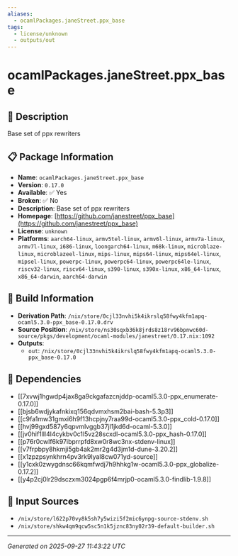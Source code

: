 ```yaml
---
aliases:
  - ocamlPackages.janeStreet.ppx_base
tags:
  - license/unknown
  - outputs/out
---
```


# ocamlPackages.janeStreet.ppx_base

## 📝 Description

Base set of ppx rewriters

## 📋 Package Information

- **Name**: `ocamlPackages.janeStreet.ppx_base`
- **Version**: `0.17.0`
- **Available**: ✅ Yes
- **Broken**: ✅ No
- **Description**: Base set of ppx rewriters
- **Homepage**: [https://github.com/janestreet/ppx_base](https://github.com/janestreet/ppx_base)
- **License**: `unknown`
- **Platforms**: `aarch64-linux`, `armv5tel-linux`, `armv6l-linux`, `armv7a-linux`, `armv7l-linux`, `i686-linux`, `loongarch64-linux`, `m68k-linux`, `microblaze-linux`, `microblazeel-linux`, `mips-linux`, `mips64-linux`, `mips64el-linux`, `mipsel-linux`, `powerpc-linux`, `powerpc64-linux`, `powerpc64le-linux`, `riscv32-linux`, `riscv64-linux`, `s390-linux`, `s390x-linux`, `x86_64-linux`, `x86_64-darwin`, `aarch64-darwin`

## 🔧 Build Information

- **Derivation Path**: `/nix/store/0cjl33nvhi5k4ikrslq58fwy4kfm1apq-ocaml5.3.0-ppx_base-0.17.0.drv`
- **Source Position**: `/nix/store/ns30sqxb36k8jrds8z18rv96bpnwc60d-source/pkgs/development/ocaml-modules/janestreet/0.17.nix:1092`
- **Outputs**:
  - `out`:  `/nix/store/0cjl33nvhi5k4ikrslq58fwy4kfm1apq-ocaml5.3.0-ppx_base-0.17.0`

## 🔗 Dependencies

- [[7xvwj1hgwdp4jax8ga9ckgafazcnjddp-ocaml5.3.0-ppx_enumerate-0.17.0]]
- [[bjsb6wdjykafnkixq156qdvmxhsm2bai-bash-5.3p3]]
- [[c9fa1mw31gmxi6h9f13hcpjny7raa99d-ocaml5.3.0-ppx_cold-0.17.0]]
- [[hvj99gxd587y6qpvmlvggb37jl1jkd6d-ocaml-5.3.0]]
- [[jv0hif1lll4l4cykbv0c1l5vz28scxdl-ocaml5.3.0-ppx_hash-0.17.0]]
- [[p76r0cwlf6k97ibprrpfd8xw0r8wc3nx-stdenv-linux]]
- [[v7frpbpy8hkmji5gb4ak2mr2g4d3jm1d-dune-3.20.2]]
- [[x1zpzpsynkhrn4pv3rk9lyal8cw071yd-source]]
- [[y1cxk0zwygdnsc66kqmfwdj7h9hhkg1w-ocaml5.3.0-ppx_globalize-0.17.2]]
- [[y4p2cj0lr29dsczxm3024pgp6f4mrjp0-ocaml5.3.0-findlib-1.9.8]]

## 📁 Input Sources

- `/nix/store/l622p70vy8k5sh7y5wizi5f2mic6ynpg-source-stdenv.sh`
- `/nix/store/shkw4qm9qcw5sc5n1k5jznc83ny02r39-default-builder.sh`

---
*Generated on 2025-09-27 11:43:22 UTC*
